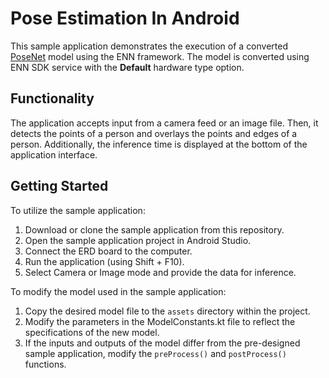 # Pose Estimation In Android
This sample application demonstrates the execution of a converted [PoseNet](https://www.kaggle.com/models/tensorflow/posenet-mobilenet/frameworks/tfJs/variations/float-075/versions/1) model using the ENN framework.
The model is converted using ENN SDK service with the **Default** hardware type option.

## Functionality
The application accepts input from a camera feed or an image file.
Then, it detects the points of a person and overlays the points and edges of a person.
Additionally, the inference time is displayed at the bottom of the application interface.

## Getting Started
To utilize the sample application:
1.	Download or clone the sample application from this repository.
2.	Open the sample application project in Android Studio.
3.	Connect the ERD board to the computer.
4.	Run the application (using Shift + F10).
5.	Select Camera or Image mode and provide the data for inference.

To modify the model used in the sample application:
1.	Copy the desired model file to the `assets` directory within the project.
2.	Modify the parameters in the ModelConstants.kt file to reflect the specifications of the new model.
3.	If the inputs and outputs of the model differ from the pre-designed sample application, modify the `preProcess()` and `postProcess()` functions.
